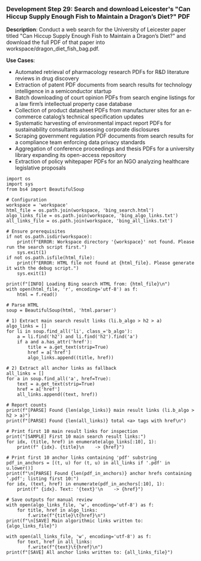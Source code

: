 ### Development Step 29: Search and download Leicester's "Can Hiccup Supply Enough Fish to Maintain a Dragon’s Diet?" PDF

**Description**: Conduct a web search for the University of Leicester paper titled "Can Hiccup Supply Enough Fish to Maintain a Dragon’s Diet?" and download the full PDF of that paper into workspace/dragon_diet_fish_bag.pdf.

**Use Cases**:
- Automated retrieval of pharmacology research PDFs for R&D literature reviews in drug discovery
- Extraction of patent PDF documents from search results for technology intelligence in a semiconductor startup
- Batch downloading of court opinion PDFs from search engine listings for a law firm’s intellectual property case database
- Collection of product datasheet PDFs from manufacturer sites for an e-commerce catalog’s technical specification updates
- Systematic harvesting of environmental impact report PDFs for sustainability consultants assessing corporate disclosures
- Scraping government regulation PDF documents from search results for a compliance team enforcing data privacy standards
- Aggregation of conference proceedings and thesis PDFs for a university library expanding its open-access repository
- Extraction of policy whitepaper PDFs for an NGO analyzing healthcare legislative proposals

```
import os
import sys
from bs4 import BeautifulSoup

# Configuration
workspace = 'workspace'
html_file = os.path.join(workspace, 'bing_search.html')
algo_links_file = os.path.join(workspace, 'bing_algo_links.txt')
all_links_file = os.path.join(workspace, 'bing_all_links.txt')

# Ensure prerequisites
if not os.path.isdir(workspace):
    print(f"ERROR: Workspace directory '{workspace}' not found. Please run the search script first.")
    sys.exit(1)
if not os.path.isfile(html_file):
    print(f"ERROR: HTML file not found at {html_file}. Please generate it with the debug script.")
    sys.exit(1)

print(f"[INFO] Loading Bing search HTML from: {html_file}\n")
with open(html_file, 'r', encoding='utf-8') as f:
    html = f.read()

# Parse HTML
soup = BeautifulSoup(html, 'html.parser')

# 1) Extract main search result links (li.b_algo > h2 > a)
algo_links = []
for li in soup.find_all('li', class_='b_algo'):
    a = li.find('h2') and li.find('h2').find('a')
    if a and a.has_attr('href'):
        title = a.get_text(strip=True)
        href = a['href']
        algo_links.append((title, href))

# 2) Extract all anchor links as fallback
all_links = []
for a in soup.find_all('a', href=True):
    text = a.get_text(strip=True)
    href = a['href']
    all_links.append((text, href))

# Report counts
print(f"[PARSE] Found {len(algo_links)} main result links (li.b_algo > h2 > a)")
print(f"[PARSE] Found {len(all_links)} total <a> tags with href\n")

# Print first 10 main result links for inspection
print("[SAMPLE] First 10 main search result links:")
for idx, (title, href) in enumerate(algo_links[:10], 1):
    print(f" {idx}. {title}\n    -> {href}")

# Print first 10 anchor links containing 'pdf' substring
pdf_in_anchors = [(t, u) for (t, u) in all_links if '.pdf' in u.lower()]
print(f"\n[PARSE] Found {len(pdf_in_anchors)} anchor hrefs containing '.pdf'; listing first 10:")
for idx, (text, href) in enumerate(pdf_in_anchors[:10], 1):
    print(f" {idx}. Text: '{text}'\n    -> {href}")

# Save outputs for manual review
with open(algo_links_file, 'w', encoding='utf-8') as f:
    for title, href in algo_links:
        f.write(f"{title}\t{href}\n")
print(f"\n[SAVE] Main algorithmic links written to: {algo_links_file}")

with open(all_links_file, 'w', encoding='utf-8') as f:
    for text, href in all_links:
        f.write(f"{text}\t{href}\n")
print(f"[SAVE] All anchor links written to: {all_links_file}")
```